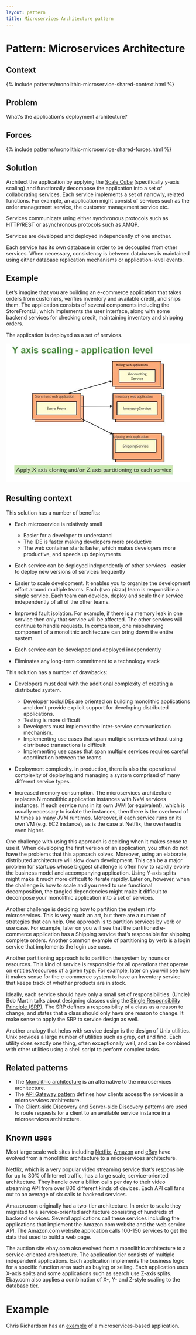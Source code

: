 ```yaml
---
layout: pattern
title: Microservices Architecture pattern
---
```

# Pattern: Microservices Architecture

## Context

{% include patterns/monolithic-microservice-shared-context.html %}

## Problem

What's the application's deployment architecture?

## Forces

{% include patterns/monolithic-microservice-shared-forces.html %}

## Solution

Architect the application by applying the [Scale Cube](/articles/scalecube.html) (specifically y-axis scaling) and functionally decompose the application into a set of collaborating services.
Each service implements a set of narrowly, related functions.
For example, an application might consist of services such as the order management service, the customer management service etc.

Services communicate using either synchronous protocols such as HTTP/REST or asynchronous protocols such as AMQP.

Services are developed and deployed independently of one another.

Each service has its own database in order to be decoupled from other services.
When necessary, consistency is between databases is maintained using either database replication mechanisms or application-level events.

## Example

Let’s imagine that you are building an e-commerce application that takes orders from customers, verifies inventory and available credit, and ships them.
The application consists of several components including the StoreFrontUI, which implements the user interface, along with some backend services for checking credit,
maintaining inventory and shipping orders.

The application is deployed as a set of services.

<img class="img-responsive" src="/i/DecomposingApplications.027.jpg"></img>

## Resulting context

This solution has a number of benefits:

 * Each microservice is relatively small
   * Easier for a developer to understand
   * The IDE is faster making developers more productive
   * The web container starts faster, which makes developers more productive, and speeds up deployments

 * Each service can be deployed independently of other services - easier to deploy new versions of services frequently

 * Easier to scale development.
   It enables you to organize the development effort around multiple teams.
   Each (two pizza) team is responsible a single service.
   Each team can develop, deploy and scale their service independently of all of the other teams.


 * Improved fault isolation. For example, if there is a memory leak in one service then only that service will be affected.
  The other services will continue to handle requests.
  In comparison, one misbehaving component of a monolithic architecture can bring down the entire system.

 * Each service can be developed and deployed independently

 * Eliminates any long-term commitment to a technology stack

This solution has a number of drawbacks:

 * Developers must deal with the additional complexity of creating a distributed system.
   * Developer tools/IDEs are oriented on building monolithic applications and don't provide explicit support for developing distributed applications.
   * Testing is more difficult
   * Developers must implement the inter-service communication mechanism.
   * Implementing use cases that span multiple services without using distributed transactions is difficult
   * Implementing use cases that span multiple services requires careful coordination between the teams

 * Deployment complexity.
   In production, there is also the operational complexity of deploying and managing a system comprised of many different service types.

 * Increased memory consumption.
   The microservices architecture replaces N monolithic application instances with NxM services instances.
   If each service runs in its own JVM (or equivalent), which is usually necessary to isolate the instances, then there is the overhead of M times as many JVM runtimes.
   Moreover, if each service runs on its own VM (e.g. EC2 instance), as is the case at Netflix, the overhead is even higher.

One challenge with using this approach is deciding when it makes sense to use it.
When developing the first version of an application, you often do not have the problems that this approach solves.
Moreover, using an elaborate, distributed architecture will slow down development.
This can be a major problem for startups whose biggest challenge is often how to rapidly evolve the business model and accompanying application.
Using Y-axis splits might make it much more difficult to iterate rapidly.
Later on, however, when the challenge is how to scale and you need to use functional decomposition, the tangled dependencies might make it difficult to decompose your monolithic application into a set of services.

Another challenge is deciding how to partition the system into microservices.
This is very much an art, but there are a number of strategies that can help.
One approach is to partition services by verb or use case.
For example, later on you will see that the partitioned e-commerce application has a Shipping service that’s responsible for shipping complete orders.
Another common example of partitioning by verb is a login service that implements the login use case.

Another partitioning approach is to partition the system by nouns or resources.
This kind of service is responsible for all operations that operate on entities/resources of a given type.
For example, later on you will see how it makes sense for the e-commerce system to have an Inventory service that keeps track of whether products are in stock.

Ideally, each service should have only a small set of responsibilities.
(Uncle) Bob Martin talks about designing classes using the [Single Responsibility Principle (SRP)](http://www.objectmentor.com/resources/articles/srp.pdf).
The SRP defines a responsibility of a class as a reason to change, and states that a class should only have one reason to change.
It make sense to apply the SRP to service design as well.

Another analogy that helps with service design is the design of Unix utilities.
Unix provides a large number of utilities such as grep, cat and find.
Each utility does exactly one thing, often exceptionally well, and can be combined with other utilities using a shell script to perform complex tasks.

## Related patterns

* The [Monolithic architecture](monolithic.html) is an alternative to the microservices architecture.
* The [API Gateway pattern](apigateway.html) defines how clients access the services in a microservices architecture.
* The [Client-side Discovery](client-side-discovery.html) and [Server-side Discovery](server-side-discovery.html) patterns are used to route requests for a client to an available service instance in a microservices architecture.

## Known uses

Most large scale web sites including [Netflix](http://techblog.netflix.com/), [Amazon](http://highscalability.com/blog/2007/9/18/amazon-architecture.html)
and [eBay](http://www.addsimplicity.com/downloads/eBaySDForum2006-11-29.pdf) have evolved from a monolithic architecture to a microservices architecture.

Netflix, which is a very popular video streaming service that’s responsible for up to 30% of Internet traffic, has a large scale, service-oriented architecture.
They handle over a billion calls per day to their video streaming API from over 800 different kinds of devices.
Each API call  fans out to an average of six calls to backend services.

Amazon.com  originally had a two-tier architecture.
In order to scale they migrated to a service-oriented architecture consisting of hundreds of backend services.
Several applications call these services including the applications that implement the Amazon.com website and the web service API.
The Amazon.com website application calls 100-150 services to get the data that used to build a web page.

The auction site ebay.com  also evolved from a monolithic architecture to a service-oriented architecture.
The application tier consists of multiple independent applications.
Each application implements the business logic for a specific function area such as buying or selling.
Each application uses X-axis splits and some applications such as search use Z-axis splits.
Ebay.com also applies a combination of X-, Y- and Z-style scaling to the database tier.

# Example

Chris Richardson has an [example](../microservices/news/2015/01/15/example-microservice-app.html) of a microservices-based application.
